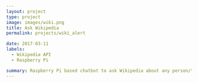 ```yaml
---
layout: project
type: project
image: images/wiki.png
title: Ask Wikipedia
permalink: projects/wiki_alert

date: 2017-03-11
labels:
  - Wikipedia API
  - Raspberry Pi

summary: Raspberry Pi based chatbot to ask Wikipedia about any person/thing.
---
```

